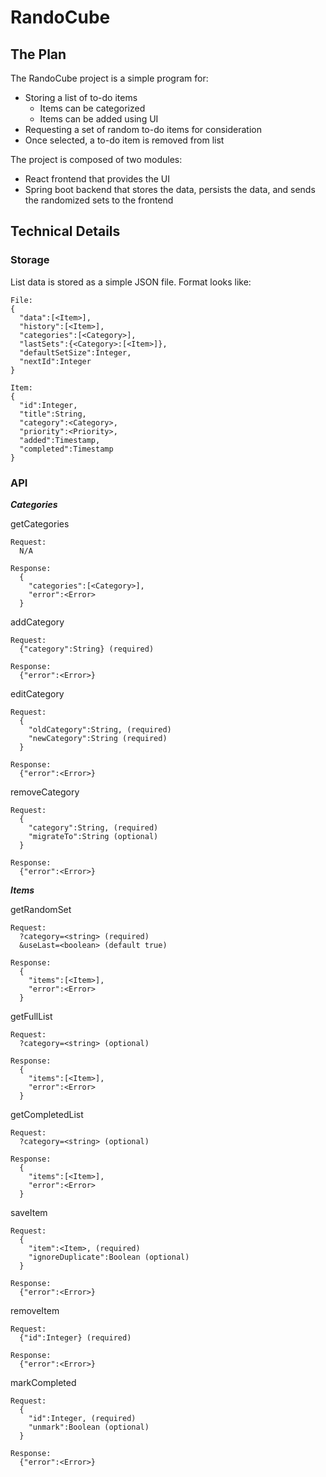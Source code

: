 # RandoCube

## The Plan

The RandoCube project is a simple program for:
* Storing a list of to-do items
    * Items can be categorized
    * Items can be added using UI
* Requesting a set of random to-do items for consideration
* Once selected, a to-do item is removed from list

The project is composed of two modules:
* React frontend that provides the UI
* Spring boot backend that stores the data, persists the data, and sends the randomized sets to the frontend

## Technical Details

### Storage

List data is stored as a simple JSON file. Format looks like:
```
File:
{
  "data":[<Item>],
  "history":[<Item>],
  "categories":[<Category>],
  "lastSets":{<Category>:[<Item>]},
  "defaultSetSize":Integer,
  "nextId":Integer
}

Item:
{
  "id":Integer,
  "title":String,
  "category":<Category>,
  "priority":<Priority>,
  "added":Timestamp,
  "completed":Timestamp
}
```

### API

***Categories***

getCategories
```
Request:
  N/A
  
Response:
  {
    "categories":[<Category>],
    "error":<Error>
  }
```

addCategory
```
Request:
  {"category":String} (required)
  
Response:
  {"error":<Error>}
```

editCategory
```
Request:
  {
    "oldCategory":String, (required)
    "newCategory":String (required)
  }
  
Response:
  {"error":<Error>}
```

removeCategory
```
Request:
  {
    "category":String, (required)
    "migrateTo":String (optional)
  }
  
Response:
  {"error":<Error>}
```

***Items***

getRandomSet
```
Request:
  ?category=<string> (required)
  &useLast=<boolean> (default true)
  
Response:
  {
    "items":[<Item>],
    "error":<Error>
  }
```

getFullList
```
Request:
  ?category=<string> (optional)
  
Response:
  {
    "items":[<Item>],
    "error":<Error>
  }
```

getCompletedList
```
Request:
  ?category=<string> (optional)
  
Response:
  {
    "items":[<Item>],
    "error":<Error>
  }
```

saveItem
```
Request:
  {
    "item":<Item>, (required)
    "ignoreDuplicate":Boolean (optional)
  }
  
Response:
  {"error":<Error>}
```

removeItem
```
Request:
  {"id":Integer} (required)
  
Response:
  {"error":<Error>}
```

markCompleted
```
Request:
  {
    "id":Integer, (required)
    "unmark":Boolean (optional)
  }
  
Response:
  {"error":<Error>}
```

